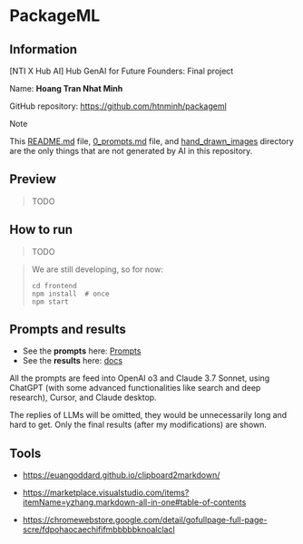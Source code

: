 # PackageML

## Information
[NTI X Hub AI] Hub GenAI for Future Founders: Final project

Name: **Hoang Tran Nhat Minh**

GitHub repository: https://github.com/htnminh/packageml

> [!NOTE]
> This [README.md](README.md) file, [0_prompts.md](docs/0_prompts.md) file, and [hand_drawn_images](docs/hand_drawn_images) directory are the only things that are not generated by AI in this repository.

## Preview
> TODO

## How to run
> TODO

> We are still developing, so for now:
> ```
> cd frontend
> npm install  # once
> npm start
> ```

## Prompts and results
- See the **prompts** here: [Prompts](docs/0_prompts.md)
- See the **results** here: [docs](docs)

All the prompts are feed into OpenAI o3 and Claude 3.7 Sonnet, using ChatGPT (with some advanced functionalities like search and deep research), Cursor, and Claude desktop.

The replies of LLMs will be omitted, they would be unnecessarily long and hard to get. Only the final results (after my modifications) are shown.

## Tools

- https://euangoddard.github.io/clipboard2markdown/
- https://marketplace.visualstudio.com/items?itemName=yzhang.markdown-all-in-one#table-of-contents

- https://chromewebstore.google.com/detail/gofullpage-full-page-scre/fdpohaocaechififmbbbbbknoalclacl